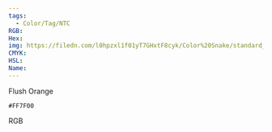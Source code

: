 ```yaml
---
tags:
  - Color/Tag/NTC
RGB:
Hex:
img: https://filedn.com/l0hpzxl1f01yT7GHxtF8cyk/Color%20Snake/standard_csv_to_svg//FF7F00.svg
CMYK:
HSL:
Name:
---
```

Flush Orange
```palette
#FF7F00
```
RGB
